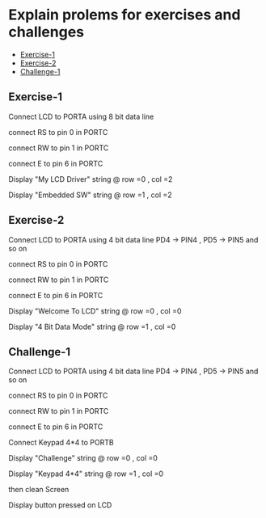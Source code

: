 # Explain prolems for exercises and challenges
- [Exercise-1](#Exercise-1)
- [Exercise-2](#Exercise-2)
- [Challenge-1](#Challenge-1)


## Exercise-1
<p>Connect LCD to PORTA using 8 bit data line</p>
<p>connect RS to pin 0 in PORTC</p>
<p>connect RW to pin 1 in PORTC</p>
<p>connect E to pin 6 in PORTC</p>
<p>Display "My LCD Driver" string @ row =0 , col =2</p>
<p>Display "Embedded SW" string @ row =1 , col =2</p>


## Exercise-2
<p>Connect LCD to PORTA using 4 bit data line PD4 -> PIN4 , PD5 -> PIN5 and so on</p>
<p>connect RS to pin 0 in PORTC</p>
<p>connect RW to pin 1 in PORTC</p>
<p>connect E to pin 6 in PORTC</p>
<p>Display "Welcome To LCD" string @ row =0 , col =0</p>
<p>Display "4 Bit Data Mode" string @ row =1 , col =0</p>   



## Challenge-1
<p>Connect LCD to PORTA using 4 bit data line PD4 -> PIN4 , PD5 -> PIN5 and so on</p>
<p>connect RS to pin 0 in PORTC</p>
<p>connect RW to pin 1 in PORTC</p>
<p>connect E to pin 6 in PORTC</p>
<p>Connect Keypad 4*4 to PORTB</p>
<p>Display "Challenge" string @ row =0 , col =0</p>
<p>Display "Keypad 4*4" string @ row =1 , col =0</p>   
<p>then clean Screen</p>
<p>Display button pressed on LCD</p>


